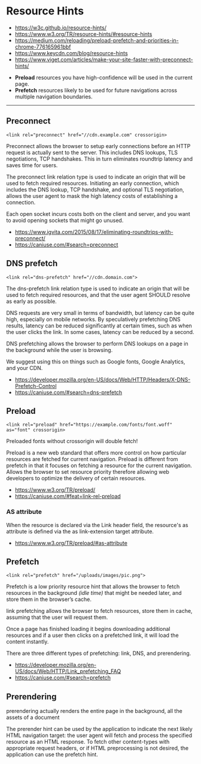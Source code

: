 # Resource Hints

- <https://w3c.github.io/resource-hints/>
- <https://www.w3.org/TR/resource-hints/#resource-hints>
- <https://medium.com/reloading/preload-prefetch-and-priorities-in-chrome-776165961bbf>
- <https://www.keycdn.com/blog/resource-hints>
- <https://www.viget.com/articles/make-your-site-faster-with-preconnect-hints/>

* **Preload** resources you have high-confidence will be used in the current page.
* **Prefetch** resources likely to be used for future navigations across multiple navigation boundaries.

---

## Preconnect

    <link rel="preconnect" href="//cdn.example.com" crossorigin>

Preconnect allows the browser to setup early connections before an HTTP request is actually sent to the server. This includes DNS lookups, TLS negotiations, TCP handshakes. This in turn eliminates roundtrip latency and saves time for users.

The preconnect link relation type is used to indicate an origin that will be used to fetch required resources. Initiating an early connection, which includes the DNS lookup, TCP handshake, and optional TLS negotiation, allows the user agent to mask the high latency costs of establishing a connection.

Each open socket incurs costs both on the client and server, and you want to avoid opening sockets that might go unused.

- <https://www.igvita.com/2015/08/17/eliminating-roundtrips-with-preconnect/>
- <https://caniuse.com/#search=preconnect>

## DNS prefetch

    <link rel="dns-prefetch" href="//cdn.domain.com">

The dns-prefetch link relation type is used to indicate an origin that will be used to fetch required resources, and that the user agent SHOULD resolve as early as possible.

DNS requests are very small in terms of bandwidth, but latency can be quite high, especially on mobile networks. By speculatively prefetching DNS results, latency can be reduced significantly at certain times, such as when the user clicks the link. In some cases, latency can be reduced by a second.

DNS prefetching allows the browser to perform DNS lookups on a page in the background while the user is browsing.

We suggest using this on things such as Google fonts, Google Analytics, and your CDN.

- <https://developer.mozilla.org/en-US/docs/Web/HTTP/Headers/X-DNS-Prefetch-Control>
- <https://caniuse.com/#search=dns-prefetch>

## Preload

    <link rel="preload" href="https://example.com/fonts/font.woff" as="font" crossorigin>

Preloaded fonts without crossorigin will double fetch!

Preload is a new web standard that offers more control on how particular resources are fetched for current navigation.
Preload is different from prefetch in that it focuses on fetching a resource for the current navigation.
Allows the browser to set resource priority therefore allowing web developers to optimize the delivery of certain resources.

- <https://www.w3.org/TR/preload/>
- <https://caniuse.com/#feat=link-rel-preload>

### AS attribute

When the resource is declared via the Link header field, the resource's as attribute is defined via the as link-extension target attribute.

- <https://www.w3.org/TR/preload/#as-attribute>

## Prefetch

    <link rel="prefetch" href="/uploads/images/pic.png">

Prefetch is a low priority resource hint that allows the browser to fetch resources in the background _(idle time)_ that might be needed later, and store them in the browser’s cache.

link prefetching allows the browser to fetch resources, store them in cache, assuming that the user will request them.

Once a page has finished loading it begins downloading additional resources and if a user then clicks on a prefetched link, it will load the content instantly.

There are three different types of prefetching: link, DNS, and prerendering.

- <https://developer.mozilla.org/en-US/docs/Web/HTTP/Link_prefetching_FAQ>
- <https://caniuse.com/#search=prefetch>

## Prerendering

<link rel="prerender" href="https://www.example.com">

prerendering actually renders the entire page in the background, all the assets of a document

The prerender hint can be used by the application to indicate the next likely HTML navigation target: the user agent will fetch and process the specified resource as an HTML response. To fetch other content-types with appropriate request headers, or if HTML preprocessing is not desired, the application can use the prefetch hint.
